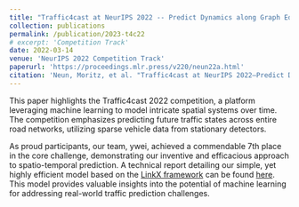 ```yaml
---
title: "Traffic4cast at NeurIPS 2022 -- Predict Dynamics along Graph Edges from Sparse Node Data: Whole City Traffic and ETA from Stationary Vehicle Detectors"
collection: publications
permalink: /publication/2023-t4c22
# excerpt: 'Competition Track'
date: 2022-03-14
venue: 'NeurIPS 2022 Competition Track'
paperurl: 'https://proceedings.mlr.press/v220/neun22a.html'
citation: 'Neun, Moritz, et al. "Traffic4cast at NeurIPS 2022–Predict Dynamics along Graph Edges from Sparse Node Data: Whole City Traffic and ETA from Stationary Vehicle Detectors." NeurIPS 2022 Competition Track. PMLR, 2022.'
---
```


This paper highlights the Traffic4cast 2022 competition, a platform leveraging machine learning to model intricate spatial systems over time. The competition emphasizes predicting future traffic states across entire road networks, utilizing sparse vehicle data from stationary detectors.

As proud participants, our team, ywei, achieved a commendable 7th place in the core challenge, demonstrating our inventive and efficacious approach to spatio-temporal prediction. A technical report detailing our simple, yet highly efficient model based on the [LinkX framework](https://arxiv.org/abs/2110.14446) can be found [here](https://github.com/Ye-We1/Traffic4cast2022/blob/master/paper.pdf). This model provides valuable insights into the potential of machine learning for addressing real-world traffic prediction challenges.